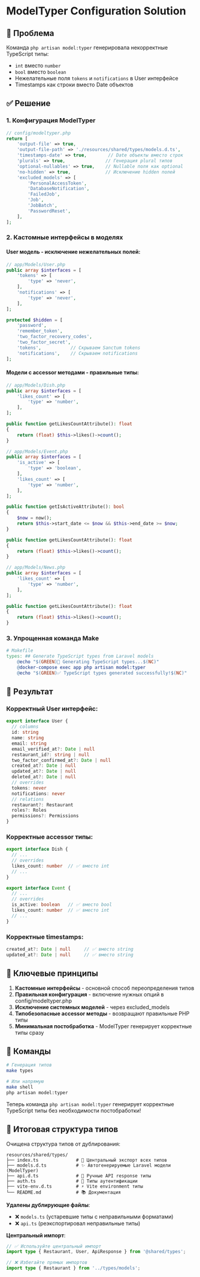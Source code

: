 # ModelTyper Configuration Solution

## 🎯 **Проблема**
Команда `php artisan model:typer` генерировала некорректные TypeScript типы:
- `int` вместо `number`
- `bool` вместо `boolean` 
- Нежелательные поля `tokens` и `notifications` в User интерфейсе
- Timestamps как строки вместо Date объектов

## ✅ **Решение**

### 1. **Конфигурация ModelTyper**
```php
// config/modeltyper.php
return [
    'output-file' => true,
    'output-file-path' => './resources/shared/types/models.d.ts',
    'timestamps-date' => true,        // Date объекты вместо строк
    'plurals' => true,               // Генерация plural типов
    'optional-nullables' => true,    // Nullable поля как optional
    'no-hidden' => true,             // Исключение hidden полей
    'excluded_models' => [
        'PersonalAccessToken',
        'DatabaseNotification', 
        'FailedJob',
        'Job',
        'JobBatch',
        'PasswordReset',
    ],
];
```

### 2. **Кастомные интерфейсы в моделях**

#### User модель - исключение нежелательных полей:
```php
// app/Models/User.php
public array $interfaces = [
    'tokens' => [
        'type' => 'never',
    ],
    'notifications' => [
        'type' => 'never',
    ],
];

protected $hidden = [
    'password',
    'remember_token',
    'two_factor_recovery_codes',
    'two_factor_secret',
    'tokens',           // Скрываем Sanctum tokens
    'notifications',    // Скрываем notifications
];
```

#### Модели с accessor методами - правильные типы:
```php
// app/Models/Dish.php
public array $interfaces = [
    'likes_count' => [
        'type' => 'number',
    ],
];

public function getLikesCountAttribute(): float
{
    return (float) $this->likes()->count();
}
```

```php
// app/Models/Event.php
public array $interfaces = [
    'is_active' => [
        'type' => 'boolean',
    ],
    'likes_count' => [
        'type' => 'number',
    ],
];

public function getIsActiveAttribute(): bool
{
    $now = now();
    return $this->start_date <= $now && $this->end_date >= $now;
}

public function getLikesCountAttribute(): float
{
    return (float) $this->likes()->count();
}
```

```php
// app/Models/News.php
public array $interfaces = [
    'likes_count' => [
        'type' => 'number',
    ],
];

public function getLikesCountAttribute(): float
{
    return (float) $this->likes()->count();
}
```

### 3. **Упрощенная команда Make**
```makefile
# Makefile
types: ## Generate TypeScript types from Laravel models
	@echo "$(GREEN)🔧 Generating TypeScript types...$(NC)"
	@docker-compose exec app php artisan model:typer
	@echo "$(GREEN)✅ TypeScript types generated successfully!$(NC)"
```

## 🎉 **Результат**

### Корректный User интерфейс:
```typescript
export interface User {
  // columns
  id: string
  name: string
  email: string
  email_verified_at?: Date | null
  restaurant_id?: string | null
  two_factor_confirmed_at?: Date | null
  created_at?: Date | null
  updated_at?: Date | null
  deleted_at?: Date | null
  // overrides
  tokens: never
  notifications: never
  // relations
  restaurant?: Restaurant
  roles?: Roles
  permissions?: Permissions
}
```

### Корректные accessor типы:
```typescript
export interface Dish {
  // ...
  // overrides
  likes_count: number  // ✅ вместо int
  // ...
}

export interface Event {
  // ...
  // overrides
  is_active: boolean   // ✅ вместо bool
  likes_count: number  // ✅ вместо int
  // ...
}
```

### Корректные timestamps:
```typescript
created_at?: Date | null     // ✅ вместо string
updated_at?: Date | null     // ✅ вместо string
```

## 🔑 **Ключевые принципы**

1. **Кастомные интерфейсы** - основной способ переопределения типов
2. **Правильная конфигурация** - включение нужных опций в config/modeltyper.php
3. **Исключение системных моделей** - через excluded_models
4. **Типобезопасные accessor методы** - возвращают правильные PHP типы
5. **Минимальная постобработка** - ModelTyper генерирует корректные типы сразу

## 📝 **Команды**

```bash
# Генерация типов
make types

# Или напрямую
make shell
php artisan model:typer
```

Теперь команда `php artisan model:typer` генерирует корректные TypeScript типы без необходимости постобработки!

## 📁 **Итоговая структура типов**

Очищена структура типов от дублирования:

```
resources/shared/types/
├── index.ts              # 🎯 Центральный экспорт всех типов  
├── models.d.ts           # ✨ Автогенерируемые Laravel модели (ModelTyper)
├── api.d.ts              # 🔧 Ручные API response типы
├── auth.ts               # 🔐 Типы аутентификации  
├── vite-env.d.ts         # ⚡ Vite environment типы
└── README.md             # 📚 Документация
```

**Удалены дублирующие файлы**:
- ❌ `models.ts` (устаревшие типы с неправильными форматами)
- ❌ `api.ts` (реэкспортировал неправильные типы)

**Центральный импорт**:
```typescript
// ✅ Используйте центральный импорт
import type { Restaurant, User, ApiResponse } from '@shared/types';

// ❌ Избегайте прямых импортов  
import type { Restaurant } from '../types/models';
``` 